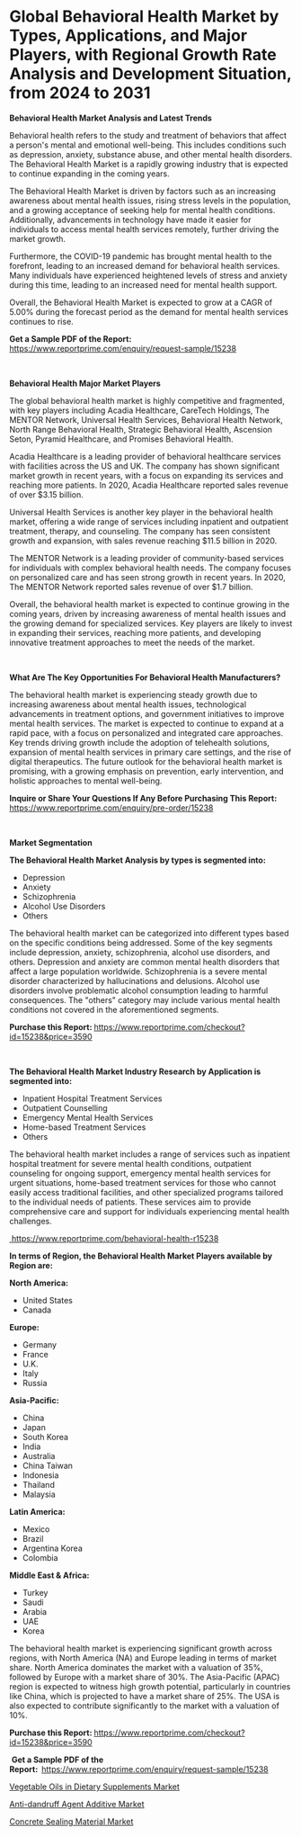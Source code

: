 <p><h1>Global Behavioral Health Market by Types, Applications, and Major Players, with Regional Growth Rate Analysis and Development Situation, from 2024 to 2031</h1></p><p><strong>Behavioral Health Market Analysis and Latest Trends</strong></p>
<p><p>Behavioral health refers to the study and treatment of behaviors that affect a person's mental and emotional well-being. This includes conditions such as depression, anxiety, substance abuse, and other mental health disorders. The Behavioral Health Market is a rapidly growing industry that is expected to continue expanding in the coming years. </p><p>The Behavioral Health Market is driven by factors such as an increasing awareness about mental health issues, rising stress levels in the population, and a growing acceptance of seeking help for mental health conditions. Additionally, advancements in technology have made it easier for individuals to access mental health services remotely, further driving the market growth.</p><p>Furthermore, the COVID-19 pandemic has brought mental health to the forefront, leading to an increased demand for behavioral health services. Many individuals have experienced heightened levels of stress and anxiety during this time, leading to an increased need for mental health support.</p><p>Overall, the Behavioral Health Market is expected to grow at a CAGR of 5.00% during the forecast period as the demand for mental health services continues to rise.</p></p>
<p><strong>Get a Sample PDF of the Report:&nbsp;</strong> <a href="https://www.reportprime.com/enquiry/request-sample/15238">https://www.reportprime.com/enquiry/request-sample/15238</a></p>
<p>&nbsp;</p>
<p><strong>Behavioral Health Major Market Players</strong></p>
<p><p>The global behavioral health market is highly competitive and fragmented, with key players including Acadia Healthcare, CareTech Holdings, The MENTOR Network, Universal Health Services, Behavioral Health Network, North Range Behavioral Health, Strategic Behavioral Health, Ascension Seton, Pyramid Healthcare, and Promises Behavioral Health.</p><p>Acadia Healthcare is a leading provider of behavioral healthcare services with facilities across the US and UK. The company has shown significant market growth in recent years, with a focus on expanding its services and reaching more patients. In 2020, Acadia Healthcare reported sales revenue of over $3.15 billion.</p><p>Universal Health Services is another key player in the behavioral health market, offering a wide range of services including inpatient and outpatient treatment, therapy, and counseling. The company has seen consistent growth and expansion, with sales revenue reaching $11.5 billion in 2020.</p><p>The MENTOR Network is a leading provider of community-based services for individuals with complex behavioral health needs. The company focuses on personalized care and has seen strong growth in recent years. In 2020, The MENTOR Network reported sales revenue of over $1.7 billion.</p><p>Overall, the behavioral health market is expected to continue growing in the coming years, driven by increasing awareness of mental health issues and the growing demand for specialized services. Key players are likely to invest in expanding their services, reaching more patients, and developing innovative treatment approaches to meet the needs of the market.</p></p>
<p>&nbsp;</p>
<p><strong>What Are The Key Opportunities For Behavioral Health Manufacturers?</strong></p>
<p><p>The behavioral health market is experiencing steady growth due to increasing awareness about mental health issues, technological advancements in treatment options, and government initiatives to improve mental health services. The market is expected to continue to expand at a rapid pace, with a focus on personalized and integrated care approaches. Key trends driving growth include the adoption of telehealth solutions, expansion of mental health services in primary care settings, and the rise of digital therapeutics. The future outlook for the behavioral health market is promising, with a growing emphasis on prevention, early intervention, and holistic approaches to mental well-being.</p></p>
<p><strong>Inquire or Share Your Questions If Any Before Purchasing This Report:</strong> <a href="https://www.reportprime.com/enquiry/pre-order/15238">https://www.reportprime.com/enquiry/pre-order/15238</a></p>
<p>&nbsp;</p>
<p><strong>Market Segmentation</strong></p>
<p><strong>The Behavioral Health Market Analysis by types is segmented into:</strong></p>
<p><ul><li>Depression</li><li>Anxiety</li><li>Schizophrenia</li><li>Alcohol Use Disorders</li><li>Others</li></ul></p>
<p><p>The behavioral health market can be categorized into different types based on the specific conditions being addressed. Some of the key segments include depression, anxiety, schizophrenia, alcohol use disorders, and others. Depression and anxiety are common mental health disorders that affect a large population worldwide. Schizophrenia is a severe mental disorder characterized by hallucinations and delusions. Alcohol use disorders involve problematic alcohol consumption leading to harmful consequences. The "others" category may include various mental health conditions not covered in the aforementioned segments.</p></p>
<p><strong>Purchase this Report:&nbsp;</strong><a href="https://www.reportprime.com/checkout?id=15238&price=3590">https://www.reportprime.com/checkout?id=15238&price=3590</a></p>
<p>&nbsp;</p>
<p><strong>The Behavioral Health Market Industry Research by Application is segmented into:</strong></p>
<p><ul><li>Inpatient Hospital Treatment Services</li><li>Outpatient Counselling</li><li>Emergency Mental Health Services</li><li>Home-based Treatment Services</li><li>Others</li></ul></p>
<p><p>The behavioral health market includes a range of services such as inpatient hospital treatment for severe mental health conditions, outpatient counseling for ongoing support, emergency mental health services for urgent situations, home-based treatment services for those who cannot easily access traditional facilities, and other specialized programs tailored to the individual needs of patients. These services aim to provide comprehensive care and support for individuals experiencing mental health challenges.</p></p>
<p><a href="https://www.reportprime.com/behavioral-health-r15238">&nbsp;https://www.reportprime.com/behavioral-health-r15238</a></p>
<p><strong>In terms of Region, the Behavioral Health Market Players available by Region are:</strong></p>
<p>
    <p> <strong> North America: </strong>
        <ul>
            <li>United States</li>
            <li>Canada</li>
        </ul>
        </p> 
    <p> <strong> Europe: </strong>
        <ul>
            <li>Germany</li>
            <li>France</li>
            <li>U.K.</li>
            <li>Italy</li>
            <li>Russia</li>
        </ul>
        </p> 
    <p> <strong> Asia-Pacific: </strong>
        <ul>
            <li>China</li>
            <li>Japan</li>
            <li>South Korea</li>
            <li>India</li>
            <li>Australia</li>
            <li>China Taiwan</li>
            <li>Indonesia</li>
            <li>Thailand</li>
            <li>Malaysia</li>
        </ul>
        </p> 
    <p> <strong> Latin America: </strong>
        <ul>
            <li>Mexico</li>
            <li>Brazil</li>
            <li>Argentina Korea</li>
            <li>Colombia</li>
        </ul>
        </p> 
    <p> <strong> Middle East & Africa: </strong>
        <ul>
            <li>Turkey</li>
            <li>Saudi</li>
            <li>Arabia</li>
            <li>UAE</li>
            <li>Korea</li>
        </ul>
    </p>
    </p>
<p><p>The behavioral health market is experiencing significant growth across regions, with North America (NA) and Europe leading in terms of market share. North America dominates the market with a valuation of 35%, followed by Europe with a market share of 30%. The Asia-Pacific (APAC) region is expected to witness high growth potential, particularly in countries like China, which is projected to have a market share of 25%. The USA is also expected to contribute significantly to the market with a valuation of 10%.</p></p>
<p><strong>Purchase this Report: </strong><a href="https://www.reportprime.com/checkout?id=15238&price=3590">https://www.reportprime.com/checkout?id=15238&price=3590</a></p>
<p>&nbsp;<strong>Get a Sample PDF of the Report:&nbsp;&nbsp;</strong><a href="https://www.reportprime.com/enquiry/request-sample/15238">https://www.reportprime.com/enquiry/request-sample/15238</a></p>
<p><strong></strong></p>
<p><p><a href="https://www.linkedin.com/pulse/global-vegetable-oils-dietary-supplements-market-size-trends-ps6je?trackingId=su9ZCbQhHYrvImiO%2Blb%2Btg%3D%3D">Vegetable Oils in Dietary Supplements Market</a></p><p><a href="https://www.linkedin.com/pulse/anti-dandruff-agent-additive-market-size-2024-2031-global-industrial-y0j7e?trackingId=DVZVgvxrmgILh0h6gqzDqQ%3D%3D">Anti-dandruff Agent Additive Market</a></p><p><a href="https://www.linkedin.com/pulse/concrete-sealing-material-market-size-trends-growth-outlook-forecasted-mhkre?trackingId=Rj3FAfjRo97ghrhNOBgOCw%3D%3D">Concrete Sealing Material Market</a></p></p>